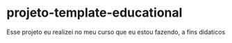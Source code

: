 # projeto-template-educational
Esse projeto eu realizei no meu curso que eu estou fazendo, a fins didaticos
